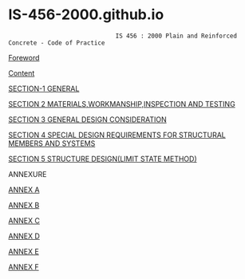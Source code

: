 # IS-456-2000.github.io
                                  IS 456 : 2000 Plain and Reinforced Concrete - Code of Practice

[Foreword](Foreword.pdf.pdf)

[Content](Contentpage.pdf)

[SECTION-1 GENERAL](General.pdf)

[SECTION 2 MATERIALS,WORKMANSHIP,INSPECTION AND TESTING](Section2,Material.pdf)

[SECTION 3 GENERAL DESIGN CONSIDERATION](Section3.pdf)

[SECTION 4 SPECIAL DESIGN REQUIREMENTS FOR STRUCTURAL MEMBERS AND SYSTEMS](Section4.pdf)

[SECTION 5 STRUCTURE DESIGN(LIMIT STATE METHOD)](Section5.pdf)

ANNEXURE

  [ANNEX A](AnnexA.pdf)

  [ANNEX B](AnnexB.pdf)

  [ANNEX C](AnnexC.pdf)

  [ANNEX D](AnnexD.pdf)

  [ANNEX E](AnnexE.pdf)

  [ANNEX F](AnnexF.pdf)

